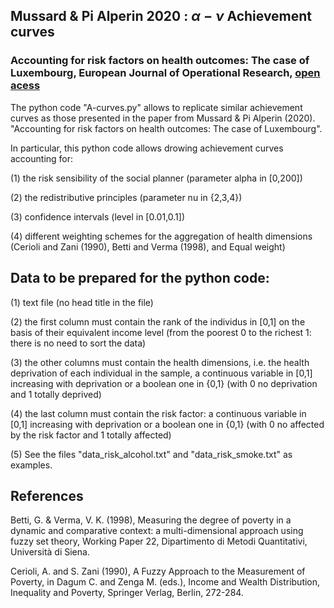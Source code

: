 ## Mussard & Pi Alperin 2020 : $\alpha-\nu$ Achievement curves 

### Accounting for risk factors on health outcomes: The case of Luxembourg, European Journal of Operational Research, [open acess](https://doi.org/10.1016/j.ejor.2020.09.040)


The python code "A-curves.py" allows to replicate similar achievement curves as those presented in the paper from Mussard & Pi Alperin (2020). "Accounting for risk factors on health outcomes: The case of Luxembourg".

In particular, this python code allows drowing achievement curves accounting for:

(1) the risk sensibility of the social planner (parameter alpha in [0,200])

(2) the redistributive principles (parameter nu in {2,3,4})

(3) confidence intervals (level in [0.01,0.1])

(4) different weighting schemes for the aggregation of health dimensions (Cerioli and Zani (1990), Betti and Verma (1998), and Equal weight)


## Data to be prepared for the python code:

(1) text file (no head title in the file)

(2) the first column must contain the rank of the individus in [0,1] on the basis of their equivalent income level (from the poorest 0 to the richest 1: there is no need to sort the data)

(3) the other columns must contain the health dimensions, i.e. the health deprivation of each individual in the sample, a continuous variable in [0,1] increasing with deprivation or a boolean one in {0,1} (with 0 no deprivation and 1 totally deprived)

(4) the last column must contain the risk factor: a continuous variable in [0,1] increasing with deprivation or a boolean one in {0,1} (with 0 no affected by the risk factor and 1 totally affected)

(5) See the files "data_risk_alcohol.txt" and "data_risk_smoke.txt" as examples.


## References
Betti, G. & Verma, V. K. (1998), Measuring the degree of poverty in a dynamic and comparative context: a multi-dimensional approach using fuzzy set theory, Working Paper 22, Dipartimento di Metodi Quantitativi, Università di Siena.

Cerioli, A. and S. Zani (1990), A Fuzzy Approach to the Measurement of Poverty, in Dagum C. and Zenga M. (eds.), Income and Wealth Distribution, Inequality and Poverty, Springer Verlag, Berlin, 272-284.
